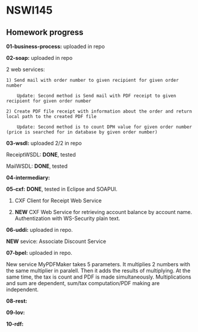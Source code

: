 # NSWI145

## Homework progress

**01-business-process:** uploaded in repo

**02-soap:** uploaded in repo

  2 web services:
  
    1) Send mail with order number to given recipient for given order number
    
        Update: Second method is Send mail with PDF receipt to given recipient for given order number
    
    2) Create PDF file receipt with information about the order and return local path to the created PDF file
    
        Update: Second method is to count DPH value for given order number (price is searched for in database by given order number)

**03-wsdl:** uploaded 2/2 in repo

ReceiptWSDL: **DONE**, tested
        
MailWSDL: **DONE**, tested

**04-intermediary:**

**05-cxf:** **DONE**, tested in Eclipse and SOAPUI.

1) CXF Client for Receipt Web Service

2) **NEW** CXF Web Service for retrieving account balance by account name. Authentization with WS-Security plain text.

**06-uddi:** uploaded in repo.

  **NEW** sevice: Associate Discount Service

**07-bpel:** uploaded in repo.

  New service MyPDFMaker takes 5 parameters. It multiplies 2 numbers with the same multiplier in paralell. Then it adds the results of multiplying. At the same time, the tax is count and PDF is made simultaneously. 
  Multiplications and sum are dependent, sum/tax computation/PDF making are independent.

**08-rest:**

**09-lov:**

**10-rdf:**

